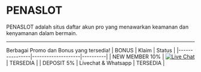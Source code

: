 # PENASLOT
PENASLOT adalah situs daftar akun pro yang menawarkan keamanan dan kenyamanan dalam bermain.
<hr/>

Berbagai Promo dan Bonus yang tersedia!
|     BONUS      |     Klaim          | Status   |
|----------------|--------------------|----------|
| NEW MEMBER 10% |  [![Live Chat](https://img.shields.io/badge/Live_Chat-00B8D4?style=flat&logo=chat&logoColor=white)](https://www.tawk.to/chat/)  | TERSEDIA  |
| DEPOSIT 5%     | Livechat & Whatsapp        | TERSEDIA |

